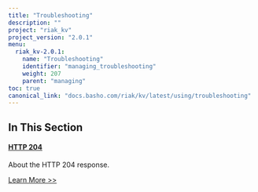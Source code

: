 ```yaml
---
title: "Troubleshooting"
description: ""
project: "riak_kv"
project_version: "2.0.1"
menu:
  riak_kv-2.0.1:
    name: "Troubleshooting"
    identifier: "managing_troubleshooting"
    weight: 207
    parent: "managing"
toc: true
canonical_link: "docs.basho.com/riak/kv/latest/using/troubleshooting"
---
```


[http 204]: ./http-204

## In This Section

#### [HTTP 204][http 204]

About the HTTP 204 response.

[Learn More >>][http 204]
